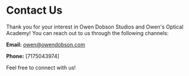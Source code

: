 # Contact Us

Thank you for your interest in Owen Dobson Studios and Owen's Optical Academy! You can reach out to us through the following channels:

**Email:** [owen@owendobson.com](mailto:owen@owendobson.com)

**Phone:** [7175043974]

Feel free to connect with us!


